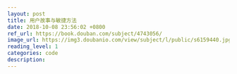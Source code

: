 ```yaml
---
layout: post
title: 用户故事与敏捷方法
date: 2018-10-08 23:56:02 +0800
ref_url: https://book.douban.com/subject/4743056/
image_url: https://img3.doubanio.com/view/subject/l/public/s6159440.jpg
reading_level: 1
categories: code
description: 
---
```

